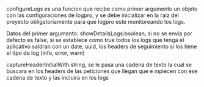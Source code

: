 configureLogs es una funcion que recibe como primer argumento un objeto con las configuraciones de logpro, y se debe inicializar en la raiz del proyecto obligatoriamente para que logpro este monitoreando los logs.

Datos del primer argumento:
showDetailsLogs:boolean, si no se envia por defecto es false, si se establece como true todos los logs que tenga el aplicativo saldran con un date, uuid, los headers de seguimiento si los tiene el tipo de log (info, error, warn) 

captureHeaderInitialWith:string, se le pasa una cadena de texto la cual se buscara en los headers de las peticiones que llegan que e    mpiecen con ese cadena de texto y las incluira en los logs  